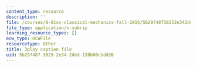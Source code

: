```yaml
---
content_type: resource
description: ''
file: /courses/8-01sc-classical-mechanics-fall-2016/5b29748738252e342ded138b86cbdd26_q785KV5ZIN0.srt
file_type: application/x-subrip
learning_resource_types: []
ocw_type: OCWFile
resourcetype: Other
title: 3play caption file
uid: 5b297487-3825-2e34-2ded-138b86cbdd26
---
```

